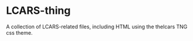 # LCARS-thing
A collection of LCARS-related files, including HTML using the thelcars TNG css theme.
